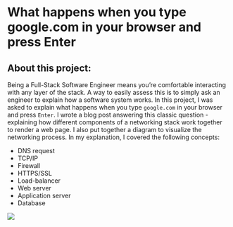 # What happens when you type google.com in your browser and press Enter

## About this project:
Being a Full-Stack Software Engineer means you’re comfortable interacting with any layer of the stack.
A way to easily assess this is to simply ask an engineer to explain how a software system works.
In this project, I was asked to explain what happens when you type `google.com` in your browser and press `Enter`.
I wrote a blog post answering this classic question - explaining how different components of a networking stack
work together to render a web page. I also put together a diagram to visualize the networking process.
In my explanation, I covered the following concepts:
- DNS request
- TCP/IP
- Firewall
- HTTPS/SSL
- Load-balancer
- Web server
- Application server
- Database

![](https://www.google.com/url?sa=i&url=https%3A%2F%2Fblog.devgenius.io%2Fhow-the-web-works-ab1130b470f7&psig=AOvVaw2jSU_K3m4R9dYgAZ05RB65&ust=1697479929983000&source=images&cd=vfe&opi=89978449&ved=0CBEQjRxqFwoTCOCyh9TT-IEDFQAAAAAdAAAAABAE)
